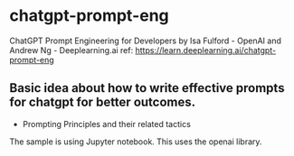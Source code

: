 # chatgpt-prompt-eng
ChatGPT Prompt Engineering for Developers by Isa Fulford - OpenAI and Andrew Ng - Deeplearning.ai
ref: https://learn.deeplearning.ai/chatgpt-prompt-eng

## Basic idea about how to write effective prompts for chatgpt for better outcomes.
- Prompting Principles and their related tactics

The sample is using Jupyter notebook.
This uses the openai library.



